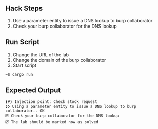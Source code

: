 ## Hack Steps

1. Use a parameter entity to issue a DNS lookup to burp collaborator
2. Check your burp collaborator for the DNS lookup

## Run Script

1. Change the URL of the lab
2. Change the domain of the burp collaborator
3. Start script

```
~$ cargo run
```

## Expected Output

```
⦗#⦘ Injection point: Check stock request
❯❯ Using a parameter entity to issue a DNS lookup to burp collaborator.. OK
🗹 Check your burp collaborator for the DNS lookup
🗹 The lab should be marked now as solved
```
